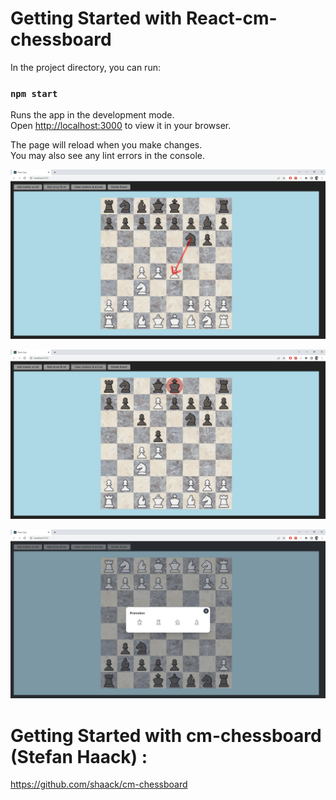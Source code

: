 # Getting Started with React-cm-chessboard

In the project directory, you can run:

### `npm start`

Runs the app in the development mode.\
Open [http://localhost:3000](http://localhost:3000) to view it in your browser.

The page will reload when you make changes.\
You may also see any lint errors in the console.

![alt text](https://github.com/ssommelet21/React-cm-chessboard/blob/main/documentation/chessboard.png?raw=true)

![alt text](https://github.com/ssommelet21/React-cm-chessboard/blob/main/documentation/chessboard2.png?raw=true)

![alt text](https://github.com/ssommelet21/React-cm-chessboard/blob/main/documentation/chessboardP.png?raw=true)

# Getting Started with cm-chessboard (Stefan Haack) :

https://github.com/shaack/cm-chessboard
